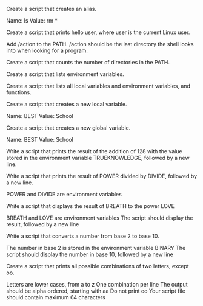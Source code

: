 Create a script that creates an alias.

Name: ls
Value: rm *

Create a script that prints hello user, where user is the current Linux user.


Add /action to the PATH. /action should be the last directory the shell looks into when looking for a program.


Create a script that counts the number of directories in the PATH.


Create a script that lists environment variables.


Create a script that lists all local variables and environment variables, and functions.


Create a script that creates a new local variable.

Name: BEST
Value: School

Create a script that creates a new global variable.

Name: BEST
Value: School

Write a script that prints the result of the addition of 128 with the value stored in the environment variable TRUEKNOWLEDGE, followed by a new line.


Write a script that prints the result of POWER divided by DIVIDE, followed by a new line.

POWER and DIVIDE are environment variables

Write a script that displays the result of BREATH to the power LOVE

BREATH and LOVE are environment variables
The script should display the result, followed by a new line

Write a script that converts a number from base 2 to base 10.

The number in base 2 is stored in the environment variable BINARY
The script should display the number in base 10, followed by a new line

Create a script that prints all possible combinations of two letters, except oo.

Letters are lower cases, from a to z
One combination per line
The output should be alpha ordered, starting with aa
Do not print oo
Your script file should contain maximum 64 characters

